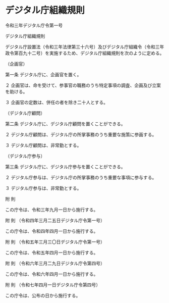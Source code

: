 # デジタル庁組織規則

令和三年デジタル庁令第一号

デジタル庁組織規則

デジタル庁設置法（令和三年法律第三十六号）及びデジタル庁組織令（令和三年政令第百九十二号）を実施するため、デジタル庁組織規則を次のように定める。

（企画官）

第一条 デジタル庁に、企画官を置く。

２ 企画官は、命を受けて、参事官の職務のうち特定事項の調査、企画及び立案を助ける。

３ 企画官の定数は、併任の者を除き二十人とする。

（デジタル庁顧問）

第二条 デジタル庁に、デジタル庁顧問を置くことができる。

２ デジタル庁顧問は、デジタル庁の所掌事務のうち重要な施策に参画する。

３ デジタル庁顧問は、非常勤とする。

（デジタル庁参与）

第三条 デジタル庁に、デジタル庁参与を置くことができる。

２ デジタル庁参与は、デジタル庁の所掌事務のうち重要な事項に参与する。

３ デジタル庁参与は、非常勤とする。

附 則

この庁令は、令和三年九月一日から施行する。

附 則 （令和四年三月二五日デジタル庁令第一号）

この庁令は、令和四年四月一日から施行する。

附 則 （令和五年三月三〇日デジタル庁令第一号）

この庁令は、令和五年四月一日から施行する。

附 則 （令和六年三月二九日デジタル庁令第四号）

この庁令は、令和六年四月一日から施行する。

附 則 （令和七年四月一日デジタル庁令第四号）

この庁令は、公布の日から施行する。
